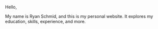 Hello,

My name is Ryan Schmid, and this is my personal website. It explores my education, skills, experience, and more.